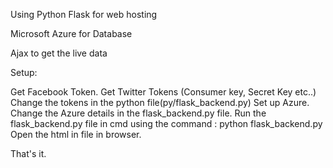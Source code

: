 
Using Python Flask for web hosting

Microsoft Azure for Database

Ajax to get the live data

Setup:

Get Facebook Token.
Get Twitter Tokens (Consumer key, Secret Key etc..)
Change the tokens in the python file(py/flask_backend.py)
Set up Azure.
Change the Azure details in the flask_backend.py file.
Run the flask_backend.py file in cmd using the command : python flask_backend.py
Open the html in file in browser.

That's it.
